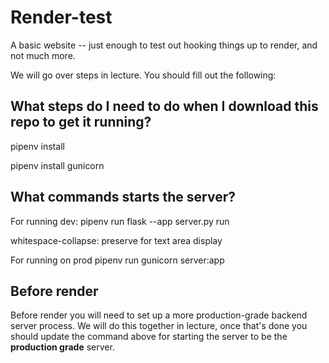 # Render-test
A basic website -- just enough to test out hooking things up to render, and not much more.

We will go over steps in lecture. You should fill out the following:

## What steps do I need to do when I download this repo to get it running?
pipenv install

pipenv install gunicorn

## What commands starts the server?
For running dev:
pipenv run flask --app server.py run

whitespace-collapse: preserve for text area display

For running on prod
pipenv run gunicorn server:app
## Before render

Before render you will need to set up a more production-grade backend server process. We will do this together in lecture, once that's done you should update the command above for starting the server to be the **production grade** server.